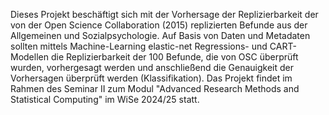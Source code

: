 Dieses Projekt beschäftigt sich mit der Vorhersage der Replizierbarkeit der von der Open Science Collaboration (2015) replizierten Befunde aus der Allgemeinen und Sozialpsychologie. Auf Basis von Daten und
Metadaten sollten mittels Machine-Learning elastic-net Regressions- und CART-Modellen die Replizierbarkeit der 100 Befunde, die von OSC überprüft wurden, vorhergesagt werden und anschließend die Genauigkeit 
der Vorhersagen überprüft werden (Klassifikation). Das Projekt findet im Rahmen des Seminar II zum Modul "Advanced Research Methods and Statistical Computing" im WiSe 2024/25 statt.
